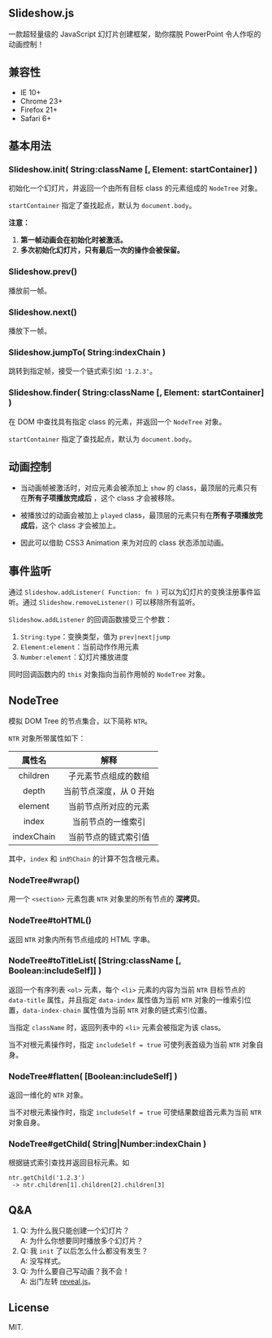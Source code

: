 ## Slideshow.js

一款超轻量级的 JavaScript 幻灯片创建框架，助你摆脱 PowerPoint 令人作呕的动画控制！

## 兼容性

- IE 10+
- Chrome 23+
- Firefox 21+
- Safari 6+

## 基本用法

### Slideshow.init( String:className [, Element: startContainer] )

初始化一个幻灯片，并返回一个由所有目标 class 的元素组成的 `NodeTree` 对象。

`startContainer` 指定了查找起点，默认为 `document.body`。

**注意：**

1. **第一帧动画会在初始化时被激活。**
2. **多次初始化幻灯片，只有最后一次的操作会被保留。**

### Slideshow.prev()

播放前一帧。

### Slideshow.next()

播放下一帧。

### Slideshow.jumpTo( String:indexChain )

跳转到指定帧，接受一个链式索引如 `'1.2.3'`。

### Slideshow.finder( String:className [, Element: startContainer] )

在 DOM 中查找具有指定 class 的元素，并返回一个 `NodeTree` 对象。

`startContainer` 指定了查找起点，默认为 `document.body`。

## 动画控制

- 当动画帧被激活时，对应元素会被添加上 `show` 的 class，最顶层的元素只有在**所有子项播放完成后** ，这个 class 才会被移除。

- 被播放过的动画会被加上 `played` class，最顶层的元素只有在**所有子项播放完成后**，这个 class 才会被加上。

- 因此可以借助 CSS3 Animation 来为对应的 class 状态添加动画。

## 事件监听

通过 `Slideshow.addListener( Function: fn )` 可以为幻灯片的变换注册事件监听。通过 `Slideshow.removeListener()` 可以移除所有监听。

`Slideshow.addListener` 的回调函数接受三个参数：

1. `String:type`：变换类型，值为 `prev|next|jump`
2. `Element:element`：当前动作作用元素
3. `Number:element`：幻灯片播放进度

同时回调函数内的 `this` 对象指向当前作用帧的 `NodeTree` 对象。

## NodeTree

模拟 DOM Tree 的节点集合，以下简称 `NTR`。

`NTR` 对象所带属性如下：

| 属性名      | 解释                  |
| :-----:     | :-----------------:    |
| children   | 子元素节点组成的数组    |
| depth      | 当前节点深度，从 0 开始 |
| element    | 当前节点所对应的元素    |
| index      | 当前节点的一维索引      |
| indexChain | 当前节点的链式索引值    |

其中，`index` 和 `in的Chain` 的计算不包含根元素。

### NodeTree#wrap()

用一个 `<section>` 元素包裹 `NTR` 对象里的所有节点的 **深拷贝**。

### NodeTree#toHTML()

返回 `NTR` 对象内所有节点组成的 HTML 字串。

### NodeTree#toTitleList( [String:className [, Boolean:includeSelf]] )

返回一个有序列表 `<ol>` 元素，每个 `<li>` 元素的内容为当前 `NTR` 目标节点的 `data-title` 属性，并且指定 `data-index` 属性值为当前 `NTR` 对象的一维索引位置，`data-index-chain` 属性值为当前 `NTR` 对象的链式索引位置。

当指定 `className` 时，返回列表中的 `<li>` 元素会被指定为该 class。

当不对根元素操作时，指定 `includeSelf = true` 可使列表首级为当前 `NTR` 对象自身。

### NodeTree#flatten( [Boolean:includeSelf] )

返回一维化的 `NTR` 对象。

当不对根元素操作时，指定 `includeSelf = true` 可使结果数组首元素为当前 `NTR` 对象自身。

### NodeTree#getChild( String|Number:indexChain )

根据链式索引查找并返回目标元素。如

```
ntr.getChild('1.2.3')
 -> ntr.children[1].children[2].children[3]
```

## Q&A

1. Q: 为什么我只能创建一个幻灯片？    
   A: 为什么你想要同时播放多个幻灯片？
2. Q: 我 `init` 了以后怎么什么都没有发生？    
   A: 没写样式。
3. Q: 为什么要自己写动画？我不会！    
   A: 出门左转 [reveal.js](http://lab.hakim.se/reveal-js/ "reveal.js")。

## License

MIT.